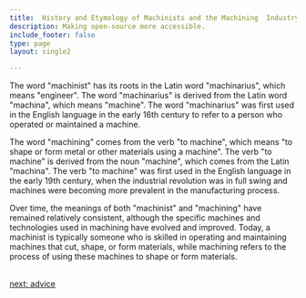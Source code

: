 ```yaml
---
title:  History and Etymology of Machinists and the Machining  Industry
description: Making open-source more accessible.
include_footer: false
type: page
layout: single2

---
```


<p>
The word "machinist" has its roots in the Latin word "machinarius", which means "engineer". The word "machinarius" is derived from the Latin word "machina", which means "machine". The word "machinarius" was first used in the English language in the early 16th century to refer to a person who operated or maintained a machine.

The word "machining" comes from the verb "to machine", which means "to shape or form metal or other materials using a machine". The verb "to machine" is derived from the noun "machine", which comes from the Latin "machina". The verb "to machine" was first used in the English language in the early 19th century, when the industrial revolution was in full swing and machines were becoming more prevalent in the manufacturing process.

Over time, the meanings of both "machinist" and "machining" have remained relatively consistent, although the specific machines and technologies used in machining have evolved and improved. Today, a machinist is typically someone who is skilled in operating and maintaining machines that cut, shape, or form materials, while machining refers to the process of using these machines to shape or form materials.

<br>
<a href="https://workdojos.com/machinist/advice">next: advice</a>
<br>
</p>